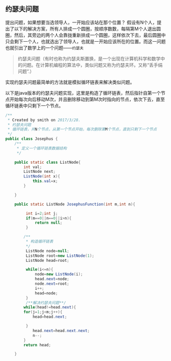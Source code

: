 ## 约瑟夫问题

提出问题，如果想要当选领导人，一开始应该站在那个位置？
假设有N个人，提出了以下的解决方案，所有人排成一个圆圈，按顺序数数，每隔第M个人退出圆圈，然后，其旁边的两个人会靠拢重新排成一个圆圈，这样依次下去，最后圆圈中只会剩下一个人，也就选出了领导人，也就是一开始应该所在的位置。而这一问题也就引出了数学上的一个问题——`约瑟夫`

>约瑟夫问题（有时也称为约瑟夫斯置换，是一个出现在计算机科学和数学中的问题。在计算机编程的算法中，类似问题又称为约瑟夫环。又称“丢手绢问题”.）

实现约瑟夫问题最简单的方法就是模拟循环链表来解决类似问题。

以下是java版本的约瑟夫问题实现，这里是构造了循环链表，然后指针自第一个节点开始每次向后移动M次，并且删除移动到第M次时指向的节点，依次下去，直至循环链表中只剩下一个节点。

```java
/**
 * Created by smith on 2017/3/28.
 * 约瑟夫问题
 * 循环链表，共N个节点，从第一个节点开始，每次删除第M个节点，直到只剩下一个节点
 */
public class Josephus {
    /**
     * 定义一个循环链表数据结构
     */

    public static class ListNode{
        int val;
        ListNode next;
        ListNode(int x){
            this.val=x;
        }

    }

    public static ListNode JosephusFunction(int m,int n){

         int i=2;int j;
         if(m==0||n==0||i>n){
             return null;
         }

        /**
         * 构造循环链表
         */
         ListNode node=null;
         ListNode root=new ListNode(1);
         ListNode head=root;

         while(i<=n){
             node=new ListNode(i);
             head.next=node;
             node.next=root;
             i++;
             head=node;
         }
         /**解决约瑟夫问题**/
        while(head!=head.next){
        for(j=1;j<m;j++){
            head=head.next;

         }
            head.next=head.next.next;
            n--;
        }
        return head;

    }
```

    
    
    
